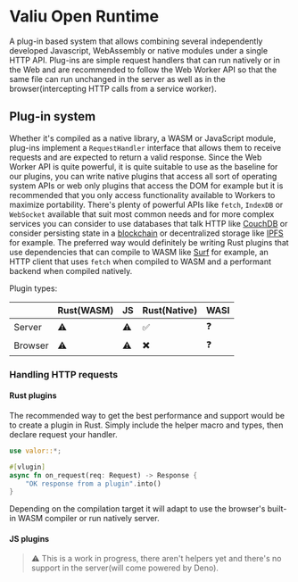 # Valiu Open Runtime

A plug-in based system that allows combining several independently developed Javascript, WebAssembly or native modules under a single HTTP API. Plug-ins are simple request handlers that can run natively or in the Web and are recommended to follow the Web Worker API so that the same file can run unchanged in the server as well as in the browser(intercepting HTTP calls from a service worker).

## Plug-in system

Whether it's compiled as a native library, a WASM or JavaScript module, plug-ins implement a `RequestHandler` interface that allows them to receive requests and are expected to return a valid response. Since the Web Worker API is quite powerful, it is quite suitable to use as the baseline for our plugins, you can write native plugins that access all sort of operating system APIs or web only plugins that access the DOM for example but it is recommended that you only access functionality available to Workers to maximize portability. There's plenty of powerful APIs like `fetch`, `IndexDB` or `WebSocket` available that suit most common needs and for more complex services you can consider to use databases that talk HTTP like [CouchDB](https://couchdb.apache.org) or consider persisting state in a [blockchain](https://github.com/valibre-org/node) or decentralized storage like [IPFS](https://ipfs.io) for example. The preferred way would definitely be writing Rust plugins that use dependencies that can compile to WASM like [Surf](https://github.com/http-rs/surf) for example, an HTTP client that uses `fetch` when compiled to WASM and a performant backend when compiled natively.

Plugin types:

|        | Rust(WASM) | JS | Rust(Native) | WASI |
|--------|------------|----|--------------|------|
| Server | ⚠️ | ⚠️ | ✅ | ❓ |
| Browser| ⚠️ | ⚠️ | ✖️ | ❓ |

### Handling HTTP requests

#### Rust plugins

The recommended way to get the best performance and support would be to create a plugin in Rust. Simply include the helper macro and types, then declare request your handler.

```rust
use valor::*;

#[vlugin]
async fn on_request(req: Request) -> Response {
    "OK response from a plugin".into()
}
```

Depending on the compilation target it will adapt to use the browser's built-in WASM compiler or run natively server.

#### JS plugins

> ⚠️ This is a work in progress, there aren't helpers yet and there's no support in the server(will come powered by Deno).
